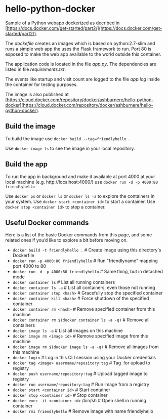 
# hello-python-docker

Sample of a Python webapp dockerized as decribed in [https://docs.docker.com/get-started/part2/](https://docs.docker.com/get-started/part2/).

The *dockefile* creates an images which is based on python:2.7-slim and runs a simple web app the uses the Flask framework to run. Port 80 is exposed to make the web app available to the world outside this container.

The application code is located in the file *app.py*. The dependencies are listed in file *requirements.txt*.

The events like startup and visit count are logged to the file *app.log* inside the container for testing purposes. 

The image is also published at [https://cloud.docker.com/repository/docker/ashburnere/hello-python-docker](https://cloud.docker.com/repository/docker/ashburnere/hello-python-docker).


## Build the image

To build the image use
`docker build --tag=friendlyhello .`

Use `docker image ls` to see the image in your local repository.

## Build the app
To run the app in background and make it available at port 4000 at your local machine (e.g. http://localhost:4000/) use
`docker run -d -p 4000:80 friendlyhello`

Use `docker ps` or `docker ls` or `docker ls -a` to explore the containers in your system.
Use `docker start <container id>` to start a container.
Use `docker stop <container id>` to stop a container.

## Useful Docker commands
Here is a list of the basic Docker commands from this page, and some related ones if you’d like to explore a bit before moving on.

- `docker build -t friendlyhello .`  # Create image using this directory's Dockerfile
- `docker run -p 4000:80 friendlyhello`  # Run "friendlyname" mapping port 4000 to 80
- `docker run -d -p 4000:80 friendlyhello`         # Same thing, but in detached mode
- `docker container ls`                                # List all running containers
- `docker container ls -a`             # List all containers, even those not running
- `docker container stop <hash>`          # Gracefully stop the specified container
- `docker container kill <hash>`         # Force shutdown of the specified container
- `docker container rm <hash>`        # Remove specified container from this machine
- `docker container rm $(docker container ls -a -q)`         # Remove all containers
- `docker image ls -a`                             # List all images on this machine
- `docker image rm <image id>`            # Remove specified image from this machine
- `docker image rm $(docker image ls -a -q)`   # Remove all images from this machine
- `docker login`             # Log in this CLI session using your Docker credentials
- `docker tag <image> username/repository:tag`  # Tag <image> for upload to registry
- `docker push username/repository:tag`            # Upload tagged image to registry
- `docker run username/repository:tag`                   # Run image from a registry
- `docker start <container id>` 	# Start container
- `docker stop <container id>` 	# Stop container
- `docker exec -it <container id>` /bin/sh	# Open shell in running container
- `docker rmi friendlyhello`	# Remove image with name friendlyhello





